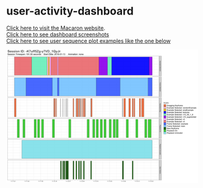 # user-activity-dashboard
[Click here to visit the Macaron website](http://hapticdesign.github.io/macaron/). <br>
[Click here to see dashboard screenshots](Dashboard_Screenshots)<br>
[Click here to see user sequence plot examples like the one below](User_Sequence_Plot_Examples)<br>

![Sequence Plot](User_Sequence_Plot_Examples/-K7uff5Zg-y7VD_1QyJr.png)
